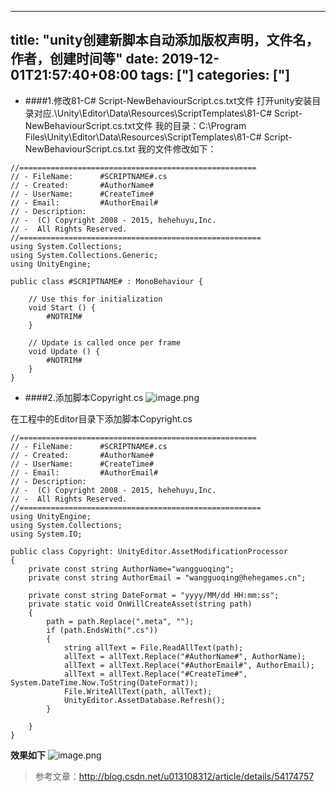 ﻿
---
title: "unity创建新脚本自动添加版权声明，文件名，作者，创建时间等"
date: 2019-12-01T21:57:40+08:00
tags: ["]
categories: ["]
---

<!--more-->


- ####1.修改81-C# Script-NewBehaviourScript.cs.txt文件
打开unity安装目录对应.\Unity\Editor\Data\Resources\ScriptTemplates\81-C# Script-NewBehaviourScript.cs.txt文件
我的目录：C:\Program Files\Unity\Editor\Data\Resources\ScriptTemplates\81-C# Script-NewBehaviourScript.cs.txt
我的文件修改如下：
```
//=====================================================
// - FileName:    	#SCRIPTNAME#.cs
// - Created:		#AuthorName#
// - UserName:		#CreateTime#
// - Email:			#AuthorEmail#
// - Description:	
// -  (C) Copyright 2008 - 2015, hehehuyu,Inc.
// -  All Rights Reserved.
//======================================================
using System.Collections;
using System.Collections.Generic;
using UnityEngine;

public class #SCRIPTNAME# : MonoBehaviour {

	// Use this for initialization
	void Start () {
		#NOTRIM#
	}
	
	// Update is called once per frame
	void Update () {
		#NOTRIM#
	}
}

```
- ####2.添加脚本Copyright.cs
![image.png](http://upload-images.jianshu.io/upload_images/1095643-a2e70c2103fe460d.png?imageMogr2/auto-orient/strip%7CimageView2/2/w/1240)

在工程中的Editor目录下添加脚本Copyright.cs
```
//=====================================================
// - FileName:    	#SCRIPTNAME#.cs
// - Created:		#AuthorName#
// - UserName:		#CreateTime#
// - Email:			#AuthorEmail#
// - Description:	
// -  (C) Copyright 2008 - 2015, hehehuyu,Inc.
// -  All Rights Reserved.
//======================================================
using UnityEngine;
using System.Collections;
using System.IO;

public class Copyright: UnityEditor.AssetModificationProcessor
{
    private const string AuthorName="wangguoqing";
    private const string AuthorEmail = "wangguoqing@hehegames.cn";

    private const string DateFormat = "yyyy/MM/dd HH:mm:ss";
    private static void OnWillCreateAsset(string path)
    {
        path = path.Replace(".meta", "");
        if (path.EndsWith(".cs"))
        {
            string allText = File.ReadAllText(path);
            allText = allText.Replace("#AuthorName#", AuthorName);
            allText = allText.Replace("#AuthorEmail#", AuthorEmail);
            allText = allText.Replace("#CreateTime#", System.DateTime.Now.ToString(DateFormat));            
            File.WriteAllText(path, allText);
            UnityEditor.AssetDatabase.Refresh();
        }

    }
}
```
**效果如下**
![image.png](http://upload-images.jianshu.io/upload_images/1095643-5ebb622277023064.png?imageMogr2/auto-orient/strip%7CimageView2/2/w/1240)

>参考文章：<http://blog.csdn.net/u013108312/article/details/54174757>
